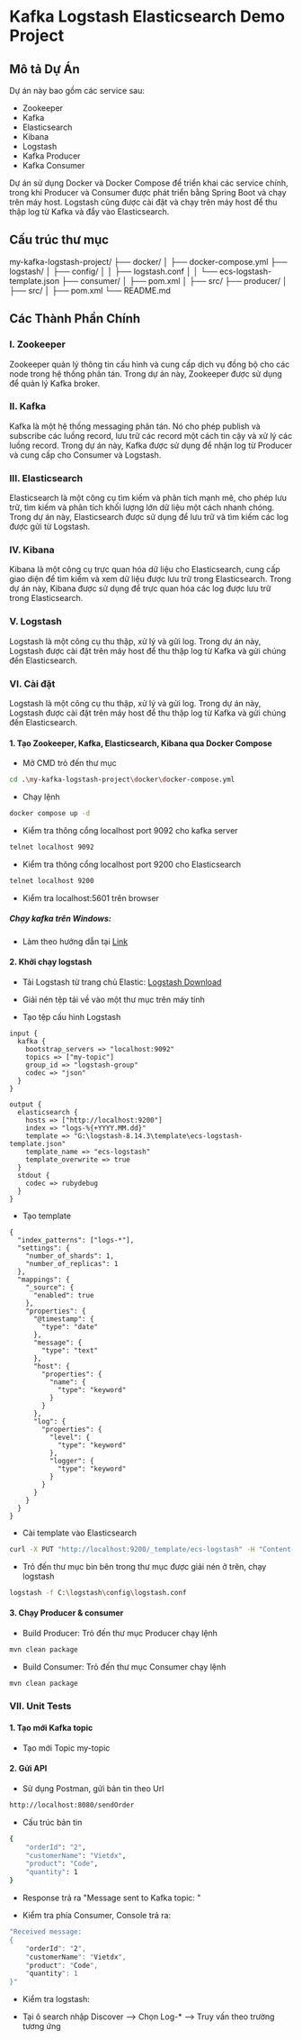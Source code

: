 # Kafka Logstash Elasticsearch Demo Project

## Mô tả Dự Án

Dự án này bao gồm các service sau:
- Zookeeper
- Kafka
- Elasticsearch
- Kibana
- Logstash
- Kafka Producer
- Kafka Consumer

Dự án sử dụng Docker và Docker Compose để triển khai các service chính, trong khi Producer và Consumer được phát triển bằng Spring Boot và chạy trên máy host. Logstash cũng được cài đặt và chạy trên máy host để thu thập log từ Kafka và đẩy vào Elasticsearch.

## Cấu trúc thư mục
my-kafka-logstash-project/
├── docker/
│ ├── docker-compose.yml
├── logstash/
│ ├── config/
│ │ ├── logstash.conf
│ │ └── ecs-logstash-template.json
├── consumer/
│ ├── pom.xml
│ ├── src/
├── producer/
│ ├── src/
│ ├── pom.xml
└── README.md

## Các Thành Phần Chính

### I. Zookeeper
Zookeeper quản lý thông tin cấu hình và cung cấp dịch vụ đồng bộ cho các node trong hệ thống phân tán. Trong dự án này, Zookeeper được sử dụng để quản lý Kafka broker.

### II. Kafka
Kafka là một hệ thống messaging phân tán. Nó cho phép publish và subscribe các luồng record, lưu trữ các record một cách tin cậy và xử lý các luồng record. Trong dự án này, Kafka được sử dụng để nhận log từ Producer và cung cấp cho Consumer và Logstash.

### III. Elasticsearch
Elasticsearch là một công cụ tìm kiếm và phân tích mạnh mẽ, cho phép lưu trữ, tìm kiếm và phân tích khối lượng lớn dữ liệu một cách nhanh chóng. Trong dự án này, Elasticsearch được sử dụng để lưu trữ và tìm kiếm các log được gửi từ Logstash.

### IV. Kibana
Kibana là một công cụ trực quan hóa dữ liệu cho Elasticsearch, cung cấp giao diện để tìm kiếm và xem dữ liệu được lưu trữ trong Elasticsearch. Trong dự án này, Kibana được sử dụng để trực quan hóa các log được lưu trữ trong Elasticsearch.

### V. Logstash
Logstash là một công cụ thu thập, xử lý và gửi log. Trong dự án này, Logstash được cài đặt trên máy host để thu thập log từ Kafka và gửi chúng đến Elasticsearch.

### VI. Cài đặt
Logstash là một công cụ thu thập, xử lý và gửi log. Trong dự án này, Logstash được cài đặt trên máy host để thu thập log từ Kafka và gửi chúng đến Elasticsearch.

#### 1. Tạo Zookeeper, Kafka, Elasticsearch, Kibana qua Docker Compose

- Mở CMD trỏ đến thư mục 

```bash
cd .\my-kafka-logstash-project\docker\docker-compose.yml
```

- Chạy lệnh

```bash
docker compose up -d
```

- Kiểm tra thông cổng localhost port 9092 cho kafka server

```bash
telnet localhost 9092
```

- Kiểm tra thông cổng localhost port 9200 cho Elasticsearch

```bash
telnet localhost 9200
```

- Kiểm tra localhost:5601 trên browser

##### Chạy kafka trên Windows:

- Làm theo hướng dẫn tại [Link](https://www.geeksforgeeks.org/how-to-install-and-run-apache-kafka-on-windows/)
 
#### 2. Khởi chạy logstash

- Tải Logstash từ trang chủ	Elastic: [Logstash Download](https://www.elastic.co/downloads/logstash)

- Giải nén tệp tải về vào một thư mục trên máy tính

- Tạo tệp cấu hình Logstash

```config
input {
  kafka {
    bootstrap_servers => "localhost:9092"
    topics => ["my-topic"]
    group_id => "logstash-group"
    codec => "json"
  }
}

output {
  elasticsearch {
    hosts => ["http://localhost:9200"]
    index => "logs-%{+YYYY.MM.dd}"
	template => "G:\logstash-8.14.3\template\ecs-logstash-template.json"
    template_name => "ecs-logstash"
    template_overwrite => true
  }
  stdout {
    codec => rubydebug
  }
}
```

- Tạo template

```config
{
  "index_patterns": ["logs-*"],
  "settings": {
    "number_of_shards": 1,
    "number_of_replicas": 1
  },
  "mappings": {
    "_source": {
      "enabled": true
    },
    "properties": {
      "@timestamp": {
        "type": "date"
      },
      "message": {
        "type": "text"
      },
      "host": {
        "properties": {
          "name": {
            "type": "keyword"
          }
        }
      },
      "log": {
        "properties": {
          "level": {
            "type": "keyword"
          },
          "logger": {
            "type": "keyword"
          }
        }
      }
    }
  }
}
```

- Cài template vào Elasticsearch

```bash
curl -X PUT "http://localhost:9200/_template/ecs-logstash" -H "Content-Type: application/json" -d @path\to\your\ecs-logstash-template.json
```

- Trỏ đến thư mục bin bên trong thư mục được giải nén ở trên, chạy logstash
 
```bash
logstash -f C:\logstash\config\logstash.conf
```

#### 3. Chạy Producer & consumer

- Build Producer: Trỏ đến thư mục Producer chạy lệnh

```bash
mvn clean package
```

- Build Consumer: Trỏ đến thư mục Consumer chạy lệnh

```bash
mvn clean package
```

### VII. Unit Tests

#### 1. Tạo mới Kafka topic
- Tạo mới Topic my-topic

#### 2. Gửi API
- Sử dụng Postman, gửi bản tin theo Url

```bash
http://localhost:8080/sendOrder
```

- Cấu trúc bản tin

```bash
{
    "orderId": "2",
    "customerName": "Vietdx",
    "product": "Code",
    "quantity": 1
}
```

- Response trả ra 
"Message sent to Kafka topic: "

- Kiểm tra phía Consumer, Console trả ra: 

```bash
"Received message: 
{
    "orderId": "2",
    "customerName": "Vietdx",
    "product": "Code",
    "quantity": 1
}"
```

- Kiểm tra logstash: 
+ Tại ô search nhập Discover --> Chọn Log-* --> Truy vấn theo trường tương ứng
